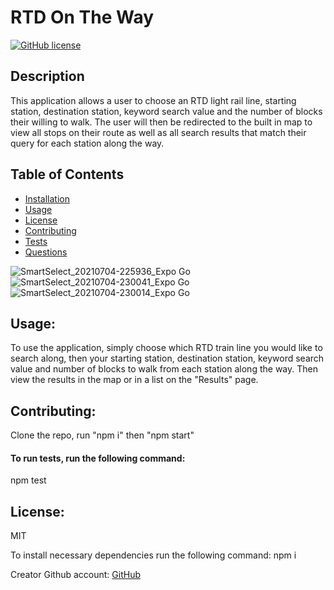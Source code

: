 
  # RTD On The Way
  [![GitHub license](https://img.shields.io/badge/license-MIT-blue.svg)](https://github.com/tsbolty/rtd-on-the-way)
  
  ## Description
  This application allows a user to choose an RTD light rail line, starting station, destination station, keyword search value and the number of blocks their willing to walk. The user will then be redirected to the built in map to view all stops on their route as well as all search results that match their query for each station along the way.

  

  ## Table of Contents

  * [Installation](#Installation)
  * [Usage](#Usage)
  * [License](#License)
  * [Contributing](#Contributing)
  * [Tests](#Tests)
  * [Questions](#Questions)

![SmartSelect_20210704-225936_Expo Go](https://user-images.githubusercontent.com/59981106/124420276-7a8fcf80-dd1c-11eb-881e-680021920568.jpg)
![SmartSelect_20210704-230041_Expo Go](https://user-images.githubusercontent.com/59981106/124420290-7cf22980-dd1c-11eb-845d-46bc8c930573.jpg)
![SmartSelect_20210704-230014_Expo Go](https://user-images.githubusercontent.com/59981106/124420296-7ebbed00-dd1c-11eb-9d4c-0ea9519098a7.jpg)

  ## Usage: 
  To use the application, simply choose which RTD train line you would like to search along, then your starting station, destination station, keyword search value and number of blocks to walk from each station along the way. Then view the results in the map or in a list on the "Results" page.
  
  ## Contributing: 
  Clone the repo, run "npm i" then "npm start"
  
  #### To run tests, run the following command: 
  npm test
  
  ## License: 
  MIT
  
  To install necessary dependencies run the following command: npm i
  
  Creator Github account: [GitHub](https://github.com/tsbolty)
  
